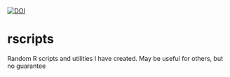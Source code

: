 [![DOI](https://zenodo.org/badge/DOI/10.5281/zenodo.3355633.svg)](https://doi.org/10.5281/zenodo.3355633)


# rscripts
Random R scripts and utilities I have created. May be useful for others, but no guarantee 
